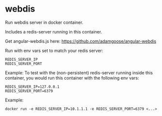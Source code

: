# webdis
Run webdis server in docker container.

Includes a redis-server running in this container.

Get angular-webdis.js here: https://github.com/adamgoose/angular-webdis

Run with env vars set to match your redis server:
```
REDIS_SERVER_IP
REDIS_SERVER_PORT
```

Example: To test with the (non-persistent) redis-server running inside this container, you would run this container with the following env vars:
```
REDIS_SERVER_IP=127.0.0.1
REDIS_SERVER_PORT=6379
```

Example:
```
docker run -e REDIS_SERVER_IP=10.1.1.1 -e REDIS_SERVER_PORT=6379 <...>
```
